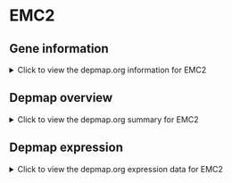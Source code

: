 <h1>EMC2</h1>

<h2>Gene information</h2>
<details>
  <summary>Click to view the depmap.org information for EMC2</summary>
  <iframe src="https://depmap.org/portal/gene/EMC2?tab=about" style="border:none;width:100%;height:800px"></iframe>
</details>

<h2>Depmap overview</h2>
<details>
  <summary>Click to view the depmap.org summary for EMC2</summary>
  <iframe src="https://depmap.org/portal/gene/EMC2?tab=overview" style="border:none;width:100%;height:800px"></iframe>
</details>

<h2>Depmap expression</h2>
<details>
  <summary>Click to view the depmap.org expression data for EMC2</summary>
  <iframe src="https://depmap.org/portal/gene/EMC2?tab=characterization" style="border:none;width:100%;height:800px"></iframe>
</details>


<!--
<h2>Reactome Pathway diagram</h2>
PNAME
-->



